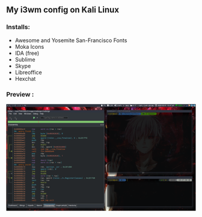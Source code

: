 My i3wm config on Kali Linux
-----

### Installs:

- Awesome and Yosemite San-Francisco Fonts
- Moka Icons
- IDA (free)
- Sublime
- Skype
- Libreoffice
- Hexchat
	
### Preview :

![Screenshot](./screenshots/6.png)